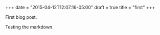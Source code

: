 +++
date = "2015-04-12T12:07:16-05:00"
draft = true
title = "first"
+++

First blog post.

Testing the markdown.
